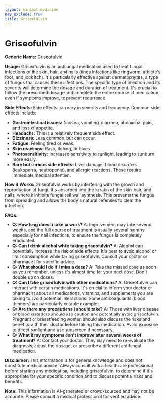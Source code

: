 ```yaml
---
layout: minimal-medicine
nav_exclude: true
title: Griseofulvin
---
```


# Griseofulvin

**Generic Name:** Griseofulvin

**Usage:** Griseofulvin is an antifungal medication used to treat fungal infections of the skin, hair, and nails (tinea infections like ringworm, athlete's foot, and jock itch).  It's particularly effective against dermatophytes, a type of fungus that causes these infections.  The specific type of infection and its severity will determine the dosage and duration of treatment.  It's crucial to follow the prescribed dosage and complete the entire course of medication, even if symptoms improve, to prevent recurrence.

**Side Effects:**  Side effects can vary in severity and frequency. Common side effects include:

* **Gastrointestinal issues:** Nausea, vomiting, diarrhea, abdominal pain, and loss of appetite.
* **Headache:** This is a relatively frequent side effect.
* **Dizziness:** Less common, but can occur.
* **Fatigue:** Feeling tired or weak.
* **Skin reactions:** Rash, itching, or hives.
* **Photosensitivity:** Increased sensitivity to sunlight, leading to sunburn more easily.
* **Rare but serious side effects:**  Liver damage, blood disorders (leukopenia, neutropenia), and allergic reactions.  These require immediate medical attention.

**How it Works:** Griseofulvin works by interfering with the growth and reproduction of fungi.  It's absorbed into the keratin of the skin, hair, and nails, where it inhibits fungal cell wall synthesis.  This prevents the fungus from spreading and allows the body's natural defenses to clear the infection.

**FAQs:**

* **Q: How long does it take to work?** A:  Improvement may take several weeks, and the full course of treatment is usually several months, especially for nail infections, to ensure the fungus is completely eradicated.
* **Q: Can I drink alcohol while taking griseofulvin?** A: Alcohol can potentially increase the risk of side effects. It's best to avoid alcohol or limit consumption while taking griseofulvin.  Consult your doctor or pharmacist for specific advice.
* **Q: What should I do if I miss a dose?** A: Take the missed dose as soon as you remember, unless it's almost time for your next dose. Don't double up on doses.
* **Q: Can I take griseofulvin with other medications?** A:  Griseofulvin can interact with certain medications. It's crucial to inform your doctor or pharmacist about all medications, vitamins, and supplements you are taking to avoid potential interactions.  Some anticoagulants (blood thinners) are particularly notable examples.
* **Q: Are there any precautions I should take?** A:  Those with liver disease or blood disorders should use caution and potentially avoid griseofulvin. Pregnant or breastfeeding women should also discuss the risks and benefits with their doctor before taking this medication.  Avoid exposure to direct sunlight and use sunscreen if necessary.
* **Q: What if my symptoms don't improve after several weeks of treatment?** A:  Contact your doctor.  They may need to re-evaluate the diagnosis, adjust the dosage, or prescribe a different antifungal medication.


**Disclaimer:** This information is for general knowledge and does not constitute medical advice.  Always consult with a healthcare professional before starting any medication, including griseofulvin, to determine if it's appropriate for your specific condition and to discuss potential risks and benefits.


**Note:** This information is AI-generated or crowd-sourced and may not be accurate. Please consult a medical professional for verified advice.